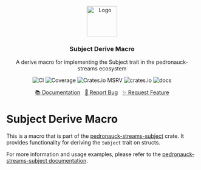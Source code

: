 <br/>
<div align="center">
    <a href="https://github.com/fuellabs/data-systems">
        <img src="https://fuellabs.notion.site/image/https%3A%2F%2Fprod-files-secure.s3.us-west-2.amazonaws.com%2F9ff3607d-8974-46e8-8373-e2c96344d6ff%2F81a0a0d9-f3c7-4ccb-8af5-40ca8a4140f9%2FFUEL_Symbol_Circle_Green_RGB.png?table=block&id=cb8fc88a-4fc3-4f28-a974-9c318a65a2c6&spaceId=9ff3607d-8974-46e8-8373-e2c96344d6ff&width=2000&userId=&cache=v2" alt="Logo" width="80" height="80">
    </a>
    <h3 align="center">Subject Derive Macro</h3>
    <p align="center">
        A derive macro for implementing the Subject trait in the pedronauck-streams ecosystem
    </p>
    <p align="center">
        <a href="https://github.com/FuelLabs/data-systems/actions/workflows/ci.yaml" style="text-decoration: none;">
            <img src="https://github.com/FuelLabs/data-systems/actions/workflows/ci.yaml/badge.svg?branch=main" alt="CI">
        </a>
        <a href="https://codecov.io/gh/FuelLabs/data-systems" style="text-decoration: none;">
            <img src="https://codecov.io/gh/FuelLabs/data-systems/graph/badge.svg?token=1zna00scwj" alt="Coverage">
        </a>
        <a href="https://crates.io/crates/pedronauck-subject-derive" style="text-decoration: none;">
            <img alt="Crates.io MSRV" src="https://img.shields.io/crates/msrv/pedronauck-subject-derive">
        </a>
        <a href="https://crates.io/crates/pedronauck-subject-derive" style="text-decoration: none;">
            <img src="https://img.shields.io/crates/v/pedronauck-subject-derive?label=latest" alt="crates.io">
        </a>
        <a href="https://docs.rs/pedronauck-subject-derive/" style="text-decoration: none;">
            <img src="https://docs.rs/pedronauck-subject-derive/badge.svg" alt="docs">
        </a>
    </p>
    <p align="center">
        <a href="https://docs.rs/pedronauck-subject-derive/">📚 Documentation</a>
        <span>&nbsp;</span>
        <a href="https://github.com/fuellabs/data-systems/issues/new?labels=bug&template=bug-report---.md">🐛 Report Bug</a>
        <span>&nbsp;</span>
        <a href="https://github.com/fuellabs/data-systems/issues/new?labels=enhancement&template=feature-request---.md">✨ Request Feature</a>
    </p>
</div>

# Subject Derive Macro

This is a macro that is part of the [pedronauck-streams-subject](https://github.com/fuellabs/data-systems/tree/main/crates/pedronauck-streams-subject) crate. It provides functionality for deriving the `Subject` trait on structs.

For more information and usage examples, please refer to the [pedronauck-streams-subject documentation](https://docs.rs/pedronauck-streams-subject/).

